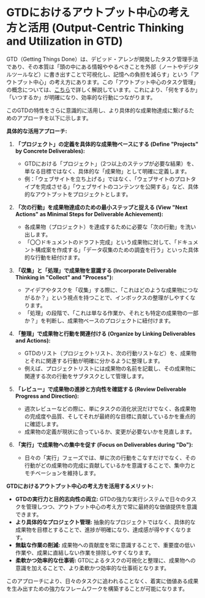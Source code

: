 # GTDにおけるアウトプット中心の考え方と活用 (Output-Centric Thinking and Utilization in GTD)

GTD（Getting Things
Done）は、デビッド・アレンが開発したタスク管理手法であり、その本質は「頭の中にある情報ややるべきことを外部（ノートやデジタルツールなど）に書き出すことで可視化し、記憶への負担を減らす」という「アウトプット中心」の考え方にあります。この「アウトプット中心のタスク管理」の概念については、[こちら](/docs/techniques/output-centric-task-management-pros-cons.md)で詳しく解説しています。これにより、「何をするか」「いつするか」が明確になり、効率的な行動につながります。

このGTDの特性をさらに意識的に活用し、より具体的な成果物達成に繋げるためのアプローチを以下に示します。

**具体的な活用アプローチ:**

1. **「プロジェクト」の定義を具体的な成果物ベースにする (Define "Projects" by
   Concrete Deliverables):**
   - GTDにおける「プロジェクト」（2つ以上のステップが必要な結果）を、単なる目標ではなく、具体的な「成果物」として明確に定義します。
   - 例：「ウェブサイトを立ち上げる」ではなく、「ウェブサイトのプロトタイプを完成させる」「ウェブサイトのコンテンツを公開する」など、具体的なアウトプットをプロジェクトとします。

2. **「次の行動」を成果物達成のための最小ステップと捉える (View "Next Actions"
   as Minimal Steps for Deliverable Achievement):**
   - 各成果物（プロジェクト）を達成するために必要な「次の行動」を洗い出します。
   - 「〇〇ドキュメントのドラフト完成」という成果物に対して、「ドキュメント構成案を作成する」「データ収集のための調査を行う」といった具体的な行動を紐付けます。

3. **「収集」と「処理」で成果物を意識する (Incorporate Deliverable Thinking in
   "Collect" and "Process"):**
   - アイデアやタスクを「収集」する際に、「これはどのような成果物につながるか？」という視点を持つことで、インボックスの整理がしやすくなります。
   - 「処理」の段階で、「これは単なる作業か、それとも特定の成果物の一部か？」を判断し、成果物ベースのプロジェクトに紐付けます。

4. **「整理」で成果物と行動を関連付ける (Organize by Linking Deliverables and
   Actions):**
   - GTDのリスト（プロジェクトリスト、次の行動リストなど）を、成果物とそれに関連する行動が明確に分かるように整理します。
   - 例えば、プロジェクトリストには成果物の名前を記載し、その成果物に関連する次の行動をサブタスクとして管理します。

5. **「レビュー」で成果物の進捗と方向性を確認する (Review Deliverable Progress
   and Direction):**
   - 週次レビューなどの際に、単にタスクの消化状況だけでなく、各成果物の完成度や品質、そしてそれが最終的な目標に貢献しているかを重点的に確認します。
   - 成果物の定義が現状に合っているか、変更が必要ないかを見直します。

6. **「実行」で成果物への集中を促す (Focus on Deliverables during "Do"):**
   - 日々の「実行」フェーズでは、単に次の行動をこなすだけでなく、その行動がどの成果物の完成に貢献しているかを意識することで、集中力とモチベーションを維持します。

**GTDにおけるアウトプット中心の考え方を活用するメリット:**

- **GTDの実行力と目的志向性の両立:**
  GTDの強力な実行システムで日々のタスクを管理しつつ、アウトプット中心の考え方で常に最終的な価値提供を意識できます。
- **より具体的なプロジェクト管理:**
  抽象的なプロジェクトではなく、具体的な成果物を目標とすることで、進捗が明確になり、達成感が得やすくなります。
- **無駄な作業の削減:**
  成果物への貢献度を常に意識することで、重要度の低い作業や、成果に直結しない作業を排除しやすくなります。
- **柔軟かつ効率的な仕事術:**
  GTDによるタスクの可視化と整理に、成果物への意識を加えることで、より柔軟かつ効率的な仕事術となります。

このアプローチにより、日々のタスクに追われることなく、着実に価値ある成果を生み出すための強力なフレームワークを構築することが可能になります。
